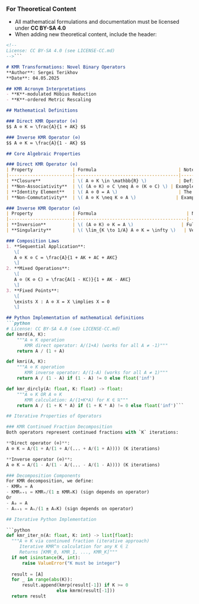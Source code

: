 <!-- 
License: CC BY-SA 4.0 (see LICENSE-CC.md)
-->

### For Theoretical Content
- All mathematical formulations and documentation must be licensed under **CC BY-SA 4.0**
- When adding new theoretical content, include the header:
```markdown
<!-- 
License: CC BY-SA 4.0 (see LICENSE-CC.md)
-->```

# KMR Transformations: Novel Binary Operators  
**Author**: Sergei Terikhov  
**Date**: 04.05.2025

## KMR Acronym Interpretations  
- **K**-modulated Möbius Reduction  
- **K**-ordered Metric Rescaling  

## Mathematical Definitions  

### Direct KMR Operator (⊙)  
$$ A ⊙ K ≔ \frac{A}{1 + AK} $$  

### Inverse KMR Operator (⊘)  
$$ A ⊘ K ≔ \frac{A}{1 - AK} $$  

## Core Algebraic Properties

### Direct KMR Operator (⊙)
| Property               | Formula                               | Note                                                                  |
|------------------------|---------------------------------------|-----------------------------------------------------------------------|
| **Closure**            | \( A ⊙ K \in \mathbb{R} \)            | Defined ∀ \( A,K \in \mathbb{R}\setminus\{-\frac{1}{K}\} \)          |
| **Non-Associativity**  | \( (A ⊙ K) ⊙ C \neq A ⊙ (K ⊙ C) \) | Example: \( (1 ⊙ 2) ⊙ 3 = 0.1666 \neq 1 ⊙ (2 ⊙ 3) = 0.2222 \)     |
| **Identity Element**   | \( A ⊙ 0 = A \)                       | The zero element retains its value                                   |
| **Non-Commutativity**  | \( A ⊙ K \neq K ⊙ A \)               | Example: \( 1 ⊙ 2 = 0.333 \neq 2 ⊙ 1 = 0.666 \)                     |

### Inverse KMR Operator (⊘)
| Property               | Formula                                  | Note                                      |
|------------------------|------------------------------------------|-------------------------------------------|
| **Inversion**          | \( (A ⊘ K) ⊙ K = A \)                  | Full restoration of the original value    |
| **Singularity**        | \( \lim_{K \to 1/A} A ⊘ K = \infty \)   | Vertical asymptote at \( AK \to 1 \)      |

### Composition Laws
1. **Sequential Application**:
   \[
   A ⊙ K ⊙ C ≔ \frac{A}{1 + AK + AC + AKC}
   \]
2. **Mixed Operations**:
   \[
   A ⊙ (K ⊘ C) = \frac{A(1 - KC)}{1 + AK - AKC}
   \]
3. **Fixed Points**:
   \[
   \exists X : A ⊙ X = X \implies X = 0
   \]

## Python Implementation of mathematical definitions  
```python
# License: CC BY-SA 4.0 (see LICENSE-CC.md)
def kmrd(A, K):
    """A ⊙ K operation
       KMR direct operator: A/(1+A) (works for all A ≠ -1)"""
    return A / (1 + A)

def kmri(A, K):
    """A ⊘ K operation
       KMR inverse operator: A/(1-A) (works for all A ≠ 1)"""
    return A / (1 - A) if (1 - A) != 0 else float('inf')

def kmr_dircly(A: float, K: float) -> float:
    """A ⊙ K OR A ⊘ K
       KMR calculation: A/(1+K*A) for K ∈ ℝ"""
    return A / (1 + K * A) if (1 + K * A) != 0 else float('inf')```

## Iterative Properties of Operators

### KMR Continued Fraction Decomposition
Both operators represent continued fractions with `K` iterations:

**Direct operator (⊙)**:
A ⊙ K = A/(1 + A/(1 + A/(... + A/(1 + A)))) (K iterations)

**Inverse operator (⊘)**:
A ⊘ K = A/(1 - A/(1 - A/(... - A/(1 - A)))) (K iterations)

### Decomposition Components
For KMR decomposition, we define:
- KMR₀ = A
- KMRₙ₊₁ = KMRₙ/(1 ± KMRₙK) (sign depends on operator)
Or
- A₀ = A
- Aₙ₊₁ = Aₙ/(1 ± AₙK) (sign depends on operator)

## Iterative Python Implementation

```python
def kmr_iter_n(A: float, K: int) -> list[float]:
  """A ⊘ K via continued fraction (iterative approach)
     Iterative KMR^n calculation for any K ∈ ℤ
     Returns [KMR_0, KMR_1, ..., KMR_K]"""
  if not isinstance(K, int):
      raise ValueError("K must be integer")
      
  result = [A]
  for _ in range(abs(K)):
      result.append(kmrp(result[-1]) if K >= 0 
                   else kmrm(result[-1]))
  return result
